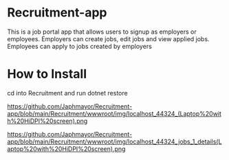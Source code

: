 # Recruitment-app
This is a job portal app that allows users to signup as employers or employees. Employers can create jobs, edit jobs and view applied jobs.
Employees can apply to jobs created by employers


# How to Install
cd into Recruitment and run dotnet restore

https://github.com/Japhmayor/Recruitment-app/blob/main/Recruitment/wwwroot/img/localhost_44324_(Laptop%20with%20HiDPI%20screen).png

https://github.com/Japhmayor/Recruitment-app/blob/main/Recruitment/wwwroot/img/localhost_44324_jobs_1_details(Laptop%20with%20HiDPI%20screen).png
